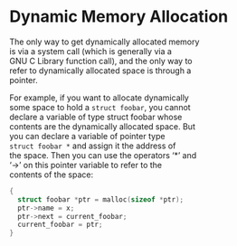# Dynamic Memory Allocation

The only way to get dynamically allocated memory  
is via a system call (which is generally via a  
GNU C Library function call), and the only way to  
refer to dynamically allocated space is through a  
pointer.  

For example, if you want to allocate dynamically  
some space to hold a `struct foobar`, you cannot  
declare a variable of type struct foobar whose  
contents are the dynamically allocated space. But  
you can declare a variable of pointer type  
`struct foobar *` and assign it the address of  
the space. Then you can use the operators ‘*’ and  
‘->’ on this pointer variable to refer to the  
contents of the space:  

```c
{
  struct foobar *ptr = malloc(sizeof *ptr);
  ptr->name = x;
  ptr->next = current_foobar;
  current_foobar = ptr;
}
```
